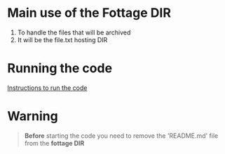 # Main use of the Fottage DIR

1. To handle the files that will be archived 
2. It will be the file.txt hosting DIR

# Running the code

[Instructions to run the code](path/to/myfile.txt)

# Warning

> **Before** starting the code you need to remove the 'README.md' file from the **fottage DIR**

